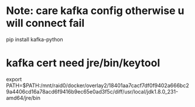 # Note: care kafka config  otherwise u will connect fail
pip install kafka-python

# kafka cert need jre/bin/keytool 
export PATH=$PATH:/mnt/raid0/docker/overlay2/18401aa7cacf7df0f9402a666bc29a4406cd16a78acd6f9416b9ec65e0ad3f5c/diff/usr/local/jdk1.8.0_231-amd64/jre/bin


